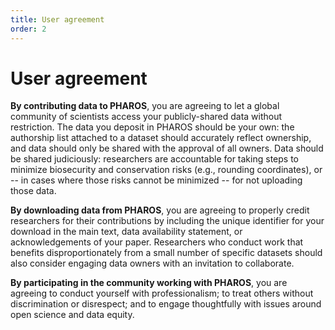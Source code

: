 ```yaml
---
title: User agreement
order: 2
---
```


# User agreement

**By contributing data to PHAROS**, you are agreeing to let a global community of scientists access your publicly-shared data without restriction. The data you deposit in PHAROS should be your own: the authorship list attached to a dataset should accurately reflect ownership, and data should only be shared with the approval of all owners. Data should be shared judiciously: researchers are accountable for taking steps to minimize biosecurity and conservation risks (e.g., rounding coordinates), or -- in cases where those risks cannot be minimized -- for not uploading those data. 

**By downloading data from PHAROS**, you are agreeing to properly credit researchers for their contributions by including the unique identifier for your download in the main text, data availability statement, or acknowledgements of your paper. Researchers who conduct work that benefits disproportionately from a small number of specific datasets should also consider engaging data owners with an invitation to collaborate.

**By participating in the community working with PHAROS**, you are agreeing to conduct yourself with professionalism; to treat others without discrimination or disrespect; and to engage thoughtfully with issues around open science and data equity. 